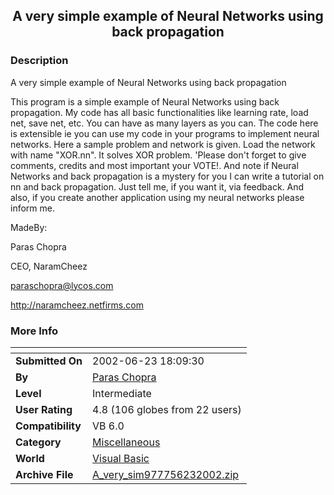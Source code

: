 ﻿<div align="center">

## A very simple example of Neural Networks using back propagation


</div>

### Description

A very simple example of Neural Networks using back propagation

This program is a simple example of Neural Networks using back propagation. My code has all basic functionalities like learning rate, load net, save net, etc. You can have as many layers as you can. The code here is extensible ie you can use my code in your programs to implement neural networks. Here a sample problem and network is given. Load the network with name "XOR.nn". It solves XOR problem. 'Please don't forget to give comments, credits and most important your VOTE!. And note if Neural Networks and back propagation is a mystery for you I can write a tutorial on nn and back propagation. Just tell me, if you want it, via feedback. And also, if you create another application using my neural networks please inform me.

MadeBy:

Paras Chopra

CEO, NaramCheez

paraschopra@lycos.com

http://naramcheez.netfirms.com
 
### More Info
 


<span>             |<span>
---                |---
**Submitted On**   |2002-06-23 18:09:30
**By**             |[Paras Chopra](https://github.com/Planet-Source-Code/PSCIndex/blob/master/ByAuthor/paras-chopra.md)
**Level**          |Intermediate
**User Rating**    |4.8 (106 globes from 22 users)
**Compatibility**  |VB 6\.0
**Category**       |[Miscellaneous](https://github.com/Planet-Source-Code/PSCIndex/blob/master/ByCategory/miscellaneous__1-1.md)
**World**          |[Visual Basic](https://github.com/Planet-Source-Code/PSCIndex/blob/master/ByWorld/visual-basic.md)
**Archive File**   |[A\_very\_sim977756232002\.zip](https://github.com/Planet-Source-Code/paras-chopra-a-very-simple-example-of-neural-networks-using-back-propagation__1-36178/archive/master.zip)









